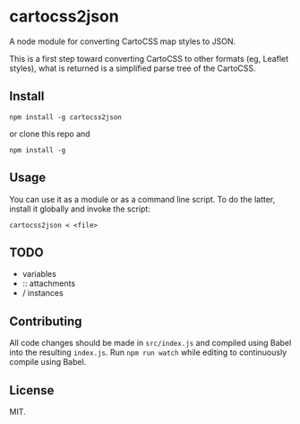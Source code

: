 cartocss2json
=============

A node module for converting CartoCSS map styles to JSON.

This is a first step toward converting CartoCSS to other formats (eg, Leaflet
styles), what is returned is a simplified parse tree of the CartoCSS.


Install
-------

    npm install -g cartocss2json

or clone this repo and

    npm install -g


Usage
-----

You can use it as a module or as a command line script. To do the latter,
install it globally and invoke the script:

    cartocss2json < <file>


TODO
----

 * variables
 * :: attachments
 * / instances


Contributing
------------

All code changes should be made in `src/index.js` and compiled using Babel into
the resulting `index.js`. Run `npm run watch` while editing to continuously
compile using Babel.


License
-------

MIT.
